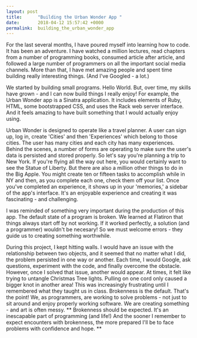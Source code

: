 ```yaml
---
layout: post
title:      "Building the Urban Wonder App "
date:       2018-04-12 15:57:42 +0000
permalink:  building_the_urban_wonder_app
---
```



For the last several months, I have poured myself into learning how to code. It has been an adventure. I have watched a million lectures, read chapters from a number of programming books, consumed article after article, and followed a large number of programmers on all the important social media channels. More than that, I have met amazing people and spent time building really interesting things. (And I've Googled - a lot.) 

We started by building small programs. Hello World. But, over time, my skills have grown - and I can now build things I really enjoy! For example, the Urban Wonder app is a Sinatra application. It includes elements of Ruby, HTML, some bootstrapped CSS, and uses the Rack web server interface. And it feels amazing to have built something that I would actually enjoy using.

Urban Wonder is designed to operate like a travel planner. A user can sign up, log in, create 'Cities' and then 'Experiences' which belong to those cities. The user has many cities and each city has many experiences. Behind the scenes, a number of forms are operating to make sure the user's data is persisted and stored properly. So let's say you're planning a trip to New York. If you're flying all the way out here, you would certainly want to see the Statue of Liberty. But there are also a million other things to do in the Big Apple. You might create ten or fifteen tasks to accomplish while in NY and then, as you complete each one, check them off your list. Once you've completed an experience, it shows up in your 'memories,' a sidebar of the app's interface. It's an enjoyable experience and creating it was fascinating - and challenging.

I was reminded of something very important during the production of this app. The default state of a program is broken. We learned at Flatiron that things always start off  by not working. If it worked perfectly, a solution (and a programmer) wouldn't be necesary! So we must welcome errors - they guide us to creating something worthwhile.

During this project, I kept hitting walls. I would have an issue with the relationship between two objects, and it seemed that no matter what I did, the problem persisted in one way or another. Each time, I would Google, ask questions, experiment with the code, and finally overcome the obstacle. However, once I solved that issue, another would appear. At times, it felt like trying to untangle Christmas Tree lights. Pulling on one cord only caused a bigger knot in another area! This was increasingly frustrating until I remembered what they taught us in class. Brokenness is the default. That's the point! We, as programmers, are working to solve problems - not just to sit around and enjoy properly working software. We are creating something - and art is often messy.
**
Brokenness should be expected. It's an inescapable part of programming (and life!) And the sooner I remember to expect encounters with brokenness, the more prepared I'll be to face problems with confidence and hope.
**

